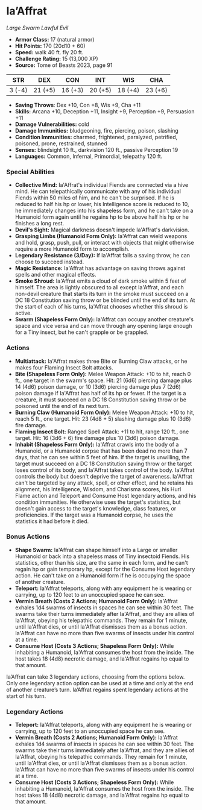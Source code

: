 # Ia’Affrat

*Large* *Swarm* *Lawful Evil*

- **Armor Class:** 17 (natural armor)
- **Hit Points:** 170 (20d10 + 60)
- **Speed:** walk 40 ft. fly 20 ft.
- **Challenge Rating:** 15 (13,000 XP)
- **Source:** Tome of Beasts 2023, page 91

| STR | DEX | CON | INT | WIS | CHA |
| --- | --- | --- | --- | --- | --- |
| 3 (-4) | 21 (+5) | 16 (+3) | 20 (+5) | 18 (+4) | 23 (+6) |

- **Saving Throws**: Dex +10, Con +8, Wis +9, Cha +11
- **Skills:** Arcana +10, Deception +11, Insight +9, Perception +9, Persuasion +11
- **Damage Vulnerabilities:** cold
- **Damage Immunities:** bludgeoning, fire, piercing, poison, slashing
- **Condition Immunities:** charmed, frightened, paralyzed, petrified, poisoned, prone, restrained, stunned
- **Senses:** blindsight 10 ft., darkvision 120 ft., passive Perception 19
- **Languages:** Common, Infernal, Primordial, telepathy 120 ft.

### Special Abilities

- **Collective Mind:** Ia'Affrat's individual Fiends are connected via a hive mind. He can telepathically communicate with any of his individual Fiends within 50 miles of him, and he can't be surprised. If he is reduced to half his hp or lower, his Intelligence score is reduced to 10, he immediately changes into his shapeless form, and he can't take on a Humanoid form again until he regains hp to be above half his hp or he finishes a long rest.
- **Devil's Sight:** Magical darkness doesn't impede Ia'Affrat's darkvision.
- **Grasping Limbs (Humanoid Form Only):** Ia'Affrat can wield weapons and hold, grasp, push, pull, or interact with objects that might otherwise require a more Humanoid form to accomplish.
- **Legendary Resistance (3/Day):** If Ia'Affrat fails a saving throw, he can choose to succeed instead.
- **Magic Resistance:** Ia'Affrat has advantage on saving throws against spells and other magical effects.
- **Smoke Shroud:** Ia'Affrat emits a cloud of dark smoke within 5 feet of himself. The area is lightly obscured to all except Ia'Affrat, and each non-devil creature that starts its turn in the smoke must succeed on a DC 18 Constitution saving throw or be blinded until the end of its turn. At the start of each of his turns, Ia'Affrat chooses whether this shroud is active.
- **Swarm (Shapeless Form Only):** Ia'Affrat can occupy another creature's space and vice versa and can move through any opening large enough for a Tiny insect, but he can't grapple or be grappled.

### Actions

- **Multiattack:** Ia'Affrat makes three Bite or Burning Claw attacks, or he makes four Flaming Insect Bolt attacks.
- **Bite (Shapeless Form Only):** Melee Weapon Attack: +10 to hit, reach 0 ft., one target in the swarm's space. Hit: 21 (6d6) piercing damage plus 14 (4d6) poison damage, or 10 (3d6) piercing damage plus 7 (2d6) poison damage if Ia'Affrat has half of its hp or fewer. If the target is a creature, it must succeed on a DC 18 Constitution saving throw or be poisoned until the end of its next turn.
- **Burning Claw (Humanoid Form Only):** Melee Weapon Attack: +10 to hit, reach 5 ft., one target. Hit: 23 (4d8 + 5) slashing damage plus 10 (3d6) fire damage.
- **Flaming Insect Bolt:** Ranged Spell Attack: +11 to hit, range 120 ft., one target. Hit: 16 (3d6 + 6) fire damage plus 10 (3d6) poison damage.
- **Inhabit (Shapeless Form Only):** Ia'Affrat crawls into the body of a Humanoid, or a Humanoid corpse that has been dead no more than 7 days, that he can see within 5 feet of him. If the target is unwilling, the target must succeed on a DC 18 Constitution saving throw or the target loses control of its body, and Ia'Affrat takes control of the body. Ia'Affrat controls the body but doesn't deprive the target of awareness. Ia'Affrat can't be targeted by any attack, spell, or other effect, and he retains his alignment, his Intelligence, Wisdom, and Charisma scores, his Hurl Flame action and Teleport and Consume Host legendary actions, and his condition immunities. He otherwise uses the target's statistics, but doesn't gain access to the target's knowledge, class features, or proficiencies. If the target was a Humanoid corpse, he uses the statistics it had before it died.

### Bonus Actions

- **Shape Swarm:** Ia'Affrat can shape himself into a Large or smaller Humanoid or back into a shapeless mass of Tiny insectoid Fiends. His statistics, other than his size, are the same in each form, and he can't regain hp or gain temporary hp, except for the Consume Host legendary action. He can't take on a Humanoid form if he is occupying the space of another creature.
- **Teleport:** Ia'Affrat teleports, along with any equipment he is wearing or carrying, up to 120 feet to an unoccupied space he can see.
- **Vermin Breath (Costs 2 Actions; Humanoid Form Only):** Ia'Affrat exhales 1d4 swarms of insects in spaces he can see within 30 feet. The swarms take their turns immediately after Ia'Affrat, and they are allies of Ia'Affrat, obeying his telepathic commands. They remain for 1 minute, until Ia'Affrat dies, or until Ia'Affrat dismisses them as a bonus action. Ia'Affrat can have no more than five swarms of insects under his control at a time.
- **Consume Host (Costs 3 Actions; Shapeless Form Only):** While inhabiting a Humanoid, Ia'Affrat consumes the host from the inside. The host takes 18 (4d8) necrotic damage, and Ia'Affrat regains hp equal to that amount.

Ia’Affrat can take 3 legendary actions, choosing from the options below. Only one legendary action option can be used at a time and only at the end of another creature’s turn. Ia’Affrat regains spent legendary actions at the start of his turn.

### Legendary Actions

- **Teleport:** Ia'Affrat teleports, along with any equipment he is wearing or carrying, up to 120 feet to an unoccupied space he can see.
- **Vermin Breath (Costs 2 Actions; Humanoid Form Only):** Ia'Affrat exhales 1d4 swarms of insects in spaces he can see within 30 feet. The swarms take their turns immediately after Ia'Affrat, and they are allies of Ia'Affrat, obeying his telepathic commands. They remain for 1 minute, until Ia'Affrat dies, or until Ia'Affrat dismisses them as a bonus action. Ia'Affrat can have no more than five swarms of insects under his control at a time.
- **Consume Host (Costs 3 Actions; Shapeless Form Only):** While inhabiting a Humanoid, Ia'Affrat consumes the host from the inside. The host takes 18 (4d8) necrotic damage, and Ia'Affrat regains hp equal to that amount.
